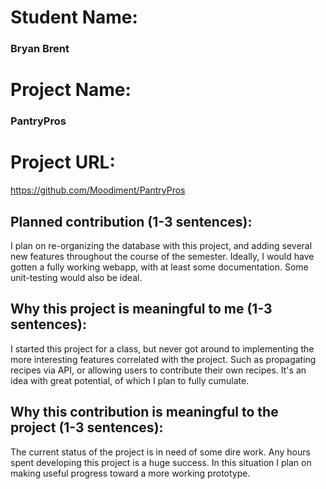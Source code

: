 
# Student Name:
### Bryan Brent
# Project Name:
### PantryPros
# Project URL:
https://github.com/Moodiment/PantryPros

## Planned contribution (1-3 sentences):
I plan on re-organizing the database with this project, and adding several new features throughout the course of the semester. Ideally, I would have gotten a fully working webapp, with at least some documentation. Some unit-testing would also be ideal.

## Why this project is meaningful to me (1-3 sentences):
I started this project for a class, but never got around to implementing the more interesting features correlated with the project. Such as propagating recipes via API, or allowing users to contribute their own recipes. It's an idea with great potential, of which I plan to fully cumulate.

## Why this contribution is meaningful to the project (1-3 sentences):
The current status of the project is in need of some dire work. Any hours spent developing this project is a huge success. In this situation I plan on making useful progress toward a more working prototype.
